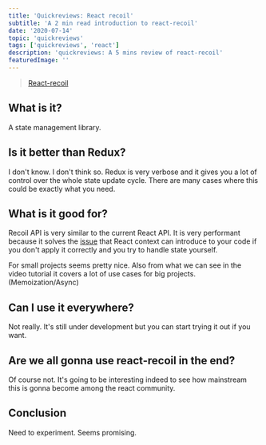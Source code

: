 ```yaml
---
title: 'Quickreviews: React recoil'
subtitle: 'A 2 min read introduction to react-recoil'
date: '2020-07-14'
topic: 'quickreviews'
tags: ['quickreviews', 'react']
description: 'quickreviews: A 5 mins review of react-recoil'
featuredImage: ''
---
```


> [React-recoil](https://recoiljs.org/)

## What is it?

A state management library.

## Is it better than Redux?

I don't know. I don't think so. Redux is very verbose and it gives you a lot of control over the whole state update cycle. There are many cases where this could be exactly what you need.

## What is it good for?

Recoil API is very similar to the current React API. It is very performant because it solves the [issue](https://medium.com/@ryanflorence/react-context-and-re-renders-react-take-the-wheel-cd1d20663647) that React context can introduce to your code if you don't apply it correctly and you try to handle state yourself.

For small projects seems pretty nice. Also from what we can see in the video tutorial it covers a lot of use cases for big projects. (Memoization/Async)

## Can I use it everywhere?

Not really. It's still under development but you can start trying it out if you want.

## Are we all gonna use react-recoil in the end?

Of course not. It's going to be interesting indeed to see how mainstream this is gonna become among the react community.

## Conclusion

Need to experiment. Seems promising.
